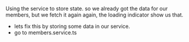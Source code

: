 Using the service to store state.
so we already got the data for our members, but we fetch it again again, the loading indicator show us that.
* lets fix this by storing some data in our service.
* go to members.service.ts